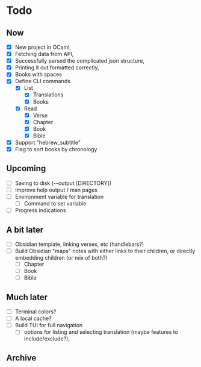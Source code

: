 # Todo

## Now

- [x] New project in OCaml,
- [x] Fetching data from API,
- [x] Successfully parsed the complicated json structure,
- [x] Printing it out formatted correctly,
- [x] Books with spaces
- [x] Define CLI commands
  - [x] List
    - [x] Translations
    - [x] Books
  - [x] Read
    - [x] Verse
    - [x] Chapter
    - [x] Book
    - [x] Bible
- [x] Support "hebrew_subtitle"
- [x] Flag to sort books by chronology

## Upcoming

- [ ] Saving to disk (--output [DIRECTORY])
- [ ] Improve help output / man pages
- [ ] Environment variable for translation
  - [ ] Command to set variable
- [ ] Progress indications

## A bit later

- [ ] Obsidian template, linking verses, etc (handlebars?)
- [ ] Build Obsidian "maps"
    notes with either links to their children,
    or directly embedding children (or mix of both?)
  - [ ] Chapter
  - [ ] Book
  - [ ] Bible

## Much later

- [ ] Terminal colors?
- [ ] A local cache?
- [ ] Build TUI for full navigation
  - [ ] options for listing and selecting translation (maybe features to include/exclude?),

## Archive
